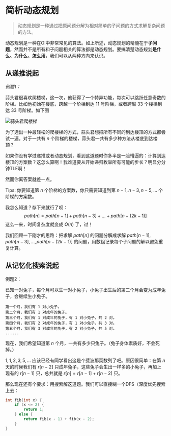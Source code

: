 # 简析动态规划

> 动态规划是一种通过把原问题分解为相对简单的子问题的方式求解复杂问题的方法。

动态规划是一种在OI中非常常见的算法。如上所述，动态规划的精髓在于**子问题**，然而并不是所有和子问题相关的算法都是动态规划。要搞清楚动态规划**是什么、为什么、怎么用**，我们可以从两种方向来认识。

## 从递推说起

*例题1：*

蒜头君很喜欢爬楼梯，这一次，他获得了一个特异功能，每次可以跳跃任意奇数的阶梯。比如他初始在楼底，跨越一个阶梯到达 11 号阶梯，或者跨越 33 个楼梯到达 33 号阶梯。如下图

![蒜头君爬楼梯](https://res.jisuanke.com/img/upload/20180403/3110ec4f381651d86db508f2d5968c721a65e126.png)

为了选出一种最轻松的爬楼梯的方式，蒜头君想把所有不同的到达楼顶的方式都尝试一遍。对于一共有 $n$ 个阶梯的楼梯，蒜头君一共有多少种方法从楼底到达楼顶？



如果你没有学过递推或者动态规划，看到这道题时你多半是一脸懵逼的：计算到达楼顶的方案数？这怎么算啊！我难道要从开始递归枚举所有可能的步长？明显分分钟TLE啊！

然而你离答案就差一点。

Tips: 你要知道第 $n$ 个阶梯的方案数，你只需要知道到第 $n-1, n-3, n-5,...$ 个阶梯的方案数。

我怎么知道？存下来就行了呗：
$$
path\left[ n\right] =path \left[ n-1\right] +path \left[ n-3\right]+...+path \left[ n-(2k-1)\right]
$$
这么一来，时间复杂度就变成 $O(n)$ 了，过！

我们回顾一下刚才的思路：把求解 $path\left[ n\right]$ 的问题分解成求解 $path \left[ n-1\right] ,path \left[ n-3\right],...,path \left[ n-(2k-1)\right]$ 的问题，用数组记录每个子问题的解以避免重复计算。

## 从记忆化搜索说起

例题2：

已知一对兔子，每个月可以生一对小兔子，小兔子出生后的第二个月会变为成年兔子，会继续生小兔子。

```
第一个月，我们有 1 对小兔子。
第二个月，我们有 1 对成年的兔子。
第三个月，我们有 1 对成年的兔子，有 1 对小兔子，共 2 对。
第四个月，我们有 2 对成年的兔子，有 1 对小兔子，共 3 对。
第五个月，我们有 3 对成年的兔子，有 2 对小兔子，共 5 对。
......
```

现在，我们希望知道第 $n$ 个月，一共有多少只兔子。（兔子身体素质好，不会死掉。）



$1,1,2,3,5,...$ 应该已经有同学看出这是个斐波那契数列了吧。原因很简单：在第 $n$ 天的时候我们有 $r[n-2]$ 只成年兔子，这些兔子会生出一样多的小兔子，再加上现有的 $r[n-1]$ 只，总共就是 $r[n] = r[n-1] + r[n-2]$ 只。

那么现在还有个要求：用搜索解这道题。我们可以直接糊一个DFS（深度优先搜索上去：

```c++
int fib(int x) {
    if (x <= 2) {
        return 1;
    } else {
        return fib(x - 1) + fib(x - 2);
    }
}
```

